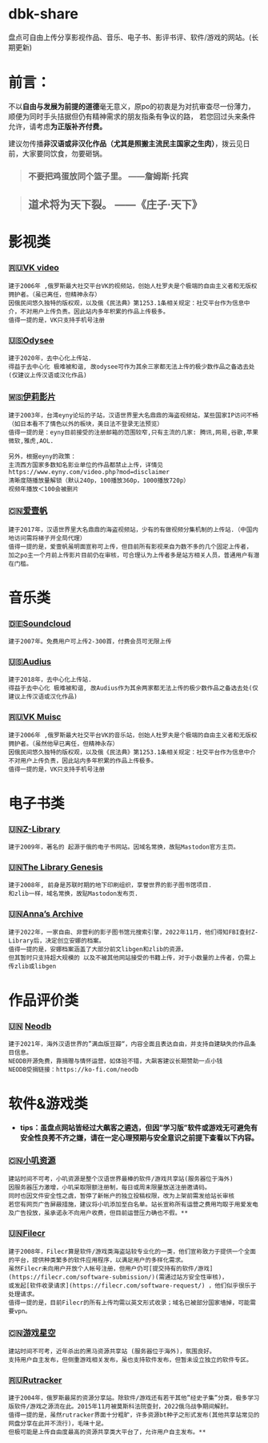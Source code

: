 # dbk-share
盘点可自由上传分享影视作品、音乐、电子书、影评书评、软件/游戏的网站。(长期更新)

# 前言：
不以**自由与发展为前提的道德**毫无意义，原po的初衷是为对抗审查尽一份薄力，顺便为同时手头拮据但仍有精神需求的朋友指条有争议的路，
若您回过头来条件允许，请考虑**为正版补齐付费。**

建议勿传播**非汉语或非汉化作品（尤其是照搬主流民主国家之生肉）**，拨云见日前，大家要同饮食，勿要砸锅。

> ### 不要把鸡蛋放同个篮子里。    ——詹姆斯·托宾

> ## 道术将为天下裂。 ——《庄子·天下》

# **影视类**

### **🇷🇺[VK video](https://vkvideo.ru/)**
```
建于2006年 ,俄罗斯最大社交平台VK的视频站，创始人杜罗夫是个极端的自由主义者和无版权拥护者。（虽已离任，但精神永存）
因俄民间悠久独特的版权观，以及俄《民法典》第1253.1条相关规定：社交平台作为信息中介，不对用户上传负责。因此站内多年积累的作品上传极多。
值得一提的是，VK只支持手机号注册
```

### **🇺🇸[Odysee](https://odysee.com/)**
```
建于2020年，去中心化上传站.
得益于去中心化 极难被和谐, 故odysee可作为其余三家都无法上传的极少数作品之备选去处(仅建议上传汉语或汉化作品)
```


### **🇼🇸[伊莉影片](https://www.eyny.com/video)**
```
建于2003年，台湾eyny论坛的子站，汉语世界里大名鼎鼎的海盗视频站，某些国家IP访问不畅（如日本看不了情色以外的板块，美日法不登录无法预览）
值得一提的是：eyny目前接受的注册邮箱的范围较窄,只有主流的几家: 腾讯,网易,谷歌,苹果 微软,雅虎,AOL.

另外，根据eyny的政策：
主流西方国家多数知名影业单位的作品都禁止上传，详情见https://www.eyny.com/video.php?mod=disclaimer
清晰度随播放量解锁（默认240p，100播放360p，1000播放720p）
视频年播放＜100会被删片
```


### **🇨🇳[爱壹帆](https://www.yfsp.tv/)**
```
建于2017年，汉语世界里大名鼎鼎的海盗视频站，少有的有做视频分集机制的上传站.（中国内地访问需将梯子开全局代理）
值得一提的是，爱壹帆虽明面宣称可上传，但目前所有影视来自为数不多的几个固定上传者，
加之po主一个月前上传影片目前仍在审核，可合理认为上传者多是站方相关人员，普通用户有潜在门槛。
```


# **音乐类**


### **🇩🇪[Soundcloud](https://soundcloud.com/discover)**
```
建于2007年。免费用户可上传2-300首，付费会员可无限上传
```

### **🇺🇸[Audius](https://audius.co/feed)**
```
建于2018年，去中心化上传站.
得益于去中心化 极难被和谐, 故Audius作为其余两家都无法上传的极少数作品之备选去处(仅建议上传汉语或汉化作品)
```

### **🇷🇺[VK Muisc](https://vk.com/audio)**
```
建于2006年 ,俄罗斯最大社交平台VK的音乐站，创始人杜罗夫是个极端的自由主义者和无版权拥护者。（虽然他早已离任，但精神永存）
因俄民间悠久独特的版权观，以及俄《民法典》第1253.1条相关规定：社交平台作为信息中介不对用户上传负责，因此站内多年积累的作品上传极多。
值得一提的是，VK只支持手机号注册
```

# **电子书类**

### **🇺🇳[Z-Library](https://mastodon.social/@Z_Lib_official)**
```
建于2009年，著名的 起源于俄的电子书网站。因域名常换，故贴Mastodon官方主页。
```

### **🇺🇳[The Library Genesis](https://social.datalabour.com/@libgenbot)**
```
建于2008年, 前身是苏联时期的地下印刷组织，享誉世界的影子图书馆项目.
和zlib一样，域名常换，故贴Mastodon发布页.
```

### **🇺🇳[Anna’s Archive](https://annas-archive.org/)**
```
建于2022年，一家自由、非营利的影子图书馆元搜索引擎，2022年11月，他们得知FBI查封Z-Library后，决定创立安娜的档案。
值得一提的是，安娜档案涵盖了大部分前文libgen和zlib的资源，
但其暂时只支持超大规模的 以及不被其他网站接受的书籍上传，对于小数量的上传者，仍需上传zlib或libgen
```

# **作品评价类**

### **🇺🇳 [Neodb](https://neodb.social/)**
```
建于2021年，海外汉语世界的”满血版豆瓣“，内容全面且表达自由，并支持自建缺失的作品条目信息。
NEODB开源免费，靠捐赠与情怀运营，如体验不错，大飙客建议长期赞助一点小钱
NEODB受捐链接：https://ko-fi.com/neodb
```

# **软件&游戏类**

- **tips：虽盘点网站皆经过大飙客之遴选，但因”学习版”软件或游戏无可避免有安全性良莠不齐之嫌，请在一定心理预期与安全意识之前提下查看以下内容。**

### **🇨🇳[小叽资源](https://steamzg.com/)**
```
建站时间不可考，小叽资源是整个汉语世界最棒的软件/游戏共享站(服务器位于海外)
因服务器压力激增，小叽采取限额注册制，每日或周末限量放送注册邀请码。
同时也因文件安全性之虞，暂停了新帐户的独立投稿权限，改为上架前需发给站长审核
若您有网页广告屏蔽措施，建议将小叽添加至白名单。站长宣称所有运营之费用均取于用爱发电及广告投放，虽承诺永不向用户收费，但目前运营压力确也不假。**
```

### **🇺🇳[Filecr](https://filecr.com/)**
```
建于2008年，Filecr算是软件/游戏类海盗站较专业化的一类，他们宣称致力于提供一个全面的平台，提供种类繁多的软件应用程序，以满足用户的多样化需求。
虽然Filecr未向用户开放个人帐号注册，但用户仍可[提交持有的软件/游戏](https://filecr.com/software-submission/)(需通过站方安全性审核)，
或发起[软件收录请求](https://filecr.com/software-request/) ，他们似乎很乐于处理请求。
值得一提的是，目前Filecr的所有上传均需以英文形式收录；域名已被部分国家墙掉，可能需要vpn。
```

### **🇨🇳[游戏星空](https://gamestarfield.com/)**
```
建站时间不可考，近年杀出的黑马资源共享站 (服务器位于海外)，氛围良好。
支持用户自主发布，但侧重游戏相关发布，虽也支持软件发布，但暂未设立独立的软件专区。
```

### **🇷🇺[Rutracker](https://rutracker.org/)**
```
建于2004年，俄罗斯最屌的资源分享站。除软件/游戏还有若干其他”经史子集”分类，极多学习版软件/游戏之源流在此。2015年11月被莫斯科法院查封，2022俄乌战争期间解封。
值得一提的是，虽然rutracker界面十分粗旷，许多资源bt种子之形式发布(其他共享站常见的网盘分享在此并不流行)，毛味十足。
但极可能是上传自由度最高的资源共享类大平台了，允许用户自主发布。**
```

